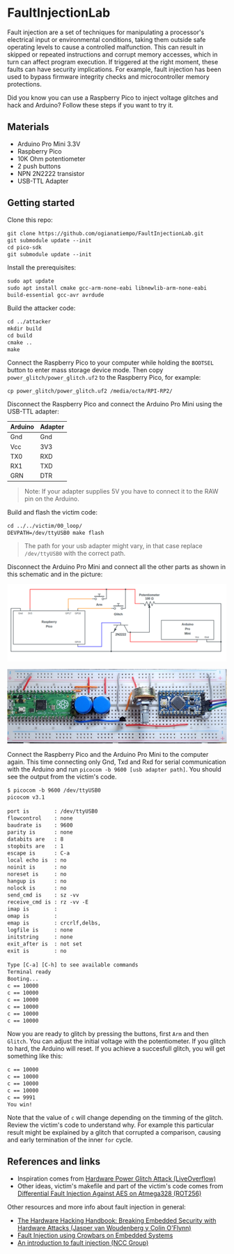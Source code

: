 # FaultInjectionLab

Fault injection are a set of techniques for manipulating a processor's electrical input or environmental conditions, taking them outside safe operating levels to cause a controlled malfunction. This can result in skipped or repeated instructions and corrupt memory accesses, which in turn can affect program execution. If triggered at the right moment, these faults can have security implications. For example, fault injection has been used to bypass firmware integrity checks and microcontroller memory protections.
 
Did you know you can use a Raspberry Pico to inject voltage glitches and hack and Arduino? Follow these steps if you want to try it.

## Materials

- Arduino Pro Mini 3.3V
- Raspberry Pico
- 10K Ohm potentiometer
- 2 push buttons
- NPN 2N2222 transistor
- USB-TTL Adapter

## Getting started
Clone this repo:

```
git clone https://github.com/ogianatiempo/FaultInjectionLab.git
git submodule update --init
cd pico-sdk
git submodule update --init
```

Install the prerequisites:

```
sudo apt update
sudo apt install cmake gcc-arm-none-eabi libnewlib-arm-none-eabi build-essential gcc-avr avrdude
```

Build the attacker code:

```
cd ../attacker
mkdir build
cd build
cmake ..
make
```

Connect the Raspberry Pico to your computer while holding the `BOOTSEL` button to enter mass storage device mode. Then copy `power_glitch/power_glitch.uf2` to the Raspberry Pico, for example:

```
cp power_glitch/power_glitch.uf2 /media/octa/RPI-RP2/
```

Disconnect the Raspberry Pico and connect the Arduino Pro Mini using the USB-TTL adapter:

| Arduino | Adapter |
|---------|---------|
| Gnd     | Gnd     |
| Vcc     | 3V3     |
| TX0     | RXD     |
| RX1     | TXD     |
| GRN     | DTR     |

> Note: If your adapter supplies 5V you have to connect it to the RAW pin on the Arduino.

Build and flash the victim code:

```
cd ../../victim/00_loop/
DEVPATH=/dev/ttyUSB0 make flash
```

> The path for your usb adapter might vary, in that case replace `/dev/ttyUSB0` with the correct path.

Disconnect the Arduino Pro Mini and connect all the other parts as shown in this schematic and in the picture:

![schematic](schematic.png)

![picture](setup.jpg)

Connect the Raspberry Pico and the Arduino Pro Mini to the computer again. This time connecting only Gnd, Txd and Rxd for serial communication with the Arduino and run `picocom -b 9600 [usb adapter path]`. You should see the output from the victim's code.

```
$ picocom -b 9600 /dev/ttyUSB0 
picocom v3.1

port is        : /dev/ttyUSB0
flowcontrol    : none
baudrate is    : 9600
parity is      : none
databits are   : 8
stopbits are   : 1
escape is      : C-a
local echo is  : no
noinit is      : no
noreset is     : no
hangup is      : no
nolock is      : no
send_cmd is    : sz -vv
receive_cmd is : rz -vv -E
imap is        : 
omap is        : 
emap is        : crcrlf,delbs,
logfile is     : none
initstring     : none
exit_after is  : not set
exit is        : no

Type [C-a] [C-h] to see available commands
Terminal ready
Booting...
c == 10000
c == 10000
c == 10000
c == 10000
c == 10000
c == 10000
```

Now you are ready to glitch by pressing the buttons, first `Arm` and then `Glitch`. You can adjust the initial voltage with the potentiometer. If you glitch to hard, the Arduino will reset. If you achieve a succesfull glitch, you will get something like this:

```
c == 10000
c == 10000
c == 10000
c == 10000
c == 9991
You win!
```

Note that the value of `c` will change depending on the timming of the glitch. Review the victim's code to understand why. For example this particular result might be explained by a glitch that corrupted a comparison, causing and early termination of the inner `for` cycle.


## References and links

- Inspiration comes from [Hardware Power Glitch Attack (LiveOverflow)](https://www.youtube.com/watch?v=6Pf3pY3GxBM)
- Other ideas, victim's makefile and part of the victim's code comes from [Differential Fault Injection Against AES on Atmega328 (ROT256)](https://rot256.dev/post/glitch/)

Other resources and more info about fault injection in general:

- [The Hardware Hacking Handbook: Breaking Embedded Security with Hardware Attacks (Jasper van Woudenberg y Colin O'Flynn)](https://nostarch.com/hardwarehacking)
- [Fault Injection using Crowbars on Embedded Systems](https://eprint.iacr.org/2016/810.pdf)
- [An introduction to fault injection (NCC Group)](https://research.nccgroup.com/2021/07/07/an-introduction-to-fault-injection-part-1-3/)

